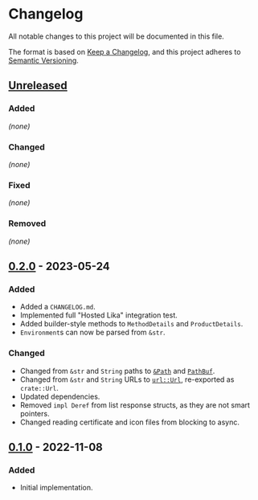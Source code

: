 # Changelog

All notable changes to this project will be documented in this file.

The format is based on [Keep a Changelog](https://keepachangelog.com/en/1.0.0/),
and this project adheres to [Semantic Versioning](https://semver.org/spec/v2.0.0.html).

## [Unreleased]

### Added 

_(none)_

### Changed

_(none)_

### Fixed

_(none)_

### Removed

_(none)_

## [0.2.0] - 2023-05-24

### Added

- Added a `CHANGELOG.md`.
- Implemented full "Hosted Lika" integration test.
- Added builder-style methods to `MethodDetails` and `ProductDetails`.
- `Environment`s can now be parsed from `&str`.

### Changed

- Changed from `&str` and `String` paths to [`&Path`](https://doc.rust-lang.org/std/path/struct.Path.html) and [`PathBuf`](https://doc.rust-lang.org/std/path/struct.PathBuf.html).
- Changed from `&str` and `String` URLs to [`url::Url`](https://docs.rs/url/latest/url/struct.Url.html), re-exported as `crate::Url`.
- Updated dependencies.
- Removed `impl Deref` from list response structs, as they are not smart pointers.
- Changed reading certificate and icon files from blocking to async.

## [0.1.0] - 2022-11-08

### Added

- Initial implementation.

[unreleased]: https://github.com/LeoniePhiline/showcase-dl/compare/v0.2.0...HEAD
[0.2.0]: https://github.com/LeoniePhiline/elopage-dl/releases/tag/v0.2.0
[0.1.0]: https://github.com/LeoniePhiline/elopage-dl/releases/tag/v0.1.0
